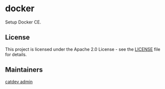# docker

Setup Docker CE.

## License

This project is licensed under the Apache 2.0 License - see the [LICENSE](LICENSE) file for details.

## Maintainers

[catdev admin](https://github.com/orgs/catdev-admin/people)
